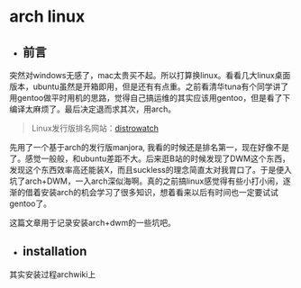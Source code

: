 # arch linux 
- ## 前言

突然对windows无感了，mac太贵买不起。所以打算换linux。看看几大linux桌面版本，ubuntu虽然是开箱即用，但是还有有点重。之前看清华tuna有个同学讲了用gentoo做平时用机的思路，觉得自己搞运维的其实应该用gentoo，但是看了下编译太麻烦了。最后决定退而求其次，用arch。

> Linux发行版排名网站：[distrowatch](https://distrowatch.com/dwres.php?resource=popularity)

先用了一个基于arch的发行版manjora, 我看的时候还是排名第一，现在好像不是了。感觉一般般，和ubuntu差距不大。后来逛B站的时候发现了DWM这个东西，发现这个东西效率高还能装X，而且suckless的理念简直太对我胃口了。于是便入坑了arch+DWM，一入arch深似海啊。真的之前搞linux感觉得有些小打小闹，逐渐的借着安装arch的机会学习了很多知识，想着看来以后有时间也一定要试试gentoo了。

这篇文章用于记录安装arch+dwm的一些坑吧。

- ## installation

其实安装过程archwiki上